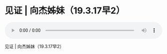 # 见证 | 向杰姊妹（19.3.17早2） 

<audio style="width: 100%;" preload="false" controls controlslist="nodownload"><source src="//file.simai.life/audio/mp3/old/27450.mp3" type="audio/mpeg">Your browser does not support the audio element.</audio>


<p>见证 | 向杰姊妹（19.3.17早2）&nbsp;</p>